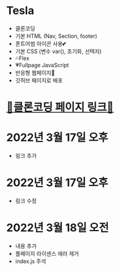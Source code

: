 # Tesla
- 클론코딩
- 기본 HTML (Nav, Section, footer)
- 폰트어썸 아이콘 사용💕
- 기본 CSS (변수 var(), 초기화, 선택자)
- 💦Flex
- 💗Fullpage JavaScript
- 반응형 웹페이지🚀
- 깃허브 페이지로 배포

# [🛬클론코딩 페이지 링크🛬](https://robert0623.github.io/Tesla/)

# 2022년 3월 17일 오후
- 링크 추가

# 2022년 3월 17일 오후
- 링크 수정

# 2022년 3월 18일 오전
- 내용 추가
- 풀페이지 라이센스 에러 제거
- index.js 주석